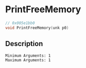 # PrintFreeMemory
```c
// 0x005e1bb0
void PrintFreeMemory(unk p0)
```
## Description
```
Minimum Arguments: 1
Maximum Arguments: 1
```

